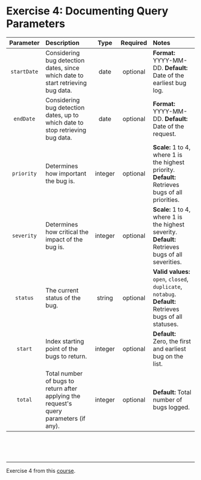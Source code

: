 # Exercise 4: Documenting Query Parameters
|Parameter|Description|Type|Required|Notes|
|:-------:|:----------|:--:|:------:|:----|
|`startDate`|Considering bug detection dates, since which date to start retrieving bug data.|date|optional|**Format:** YYYY-MM-DD. **Default:** Date of the earliest bug log.|
|`endDate`|Considering bug detection dates, up to which date to stop retrieving bug data.|date|optional|**Format:** YYYY-MM-DD. **Default:** Date of the request.|
|`priority`|Determines how important the bug is.|integer|optional|**Scale:** 1 to 4, where 1 is the highest priority. **Default:** Retrieves bugs of all priorities.|
|`severity`|Determines how critical the impact of the bug is.|integer|optional|**Scale:** 1 to 4, where 1 is the highest severity. **Default:** Retrieves bugs of all severities.|
|`status`|The current status of the bug.|string|optional|**Valid values:** `open`, `closed`, `duplicate`, `notabug`. **Default:** Retrieves bugs of all statuses.|
|`start`|Index starting point of the bugs to return.|integer|optional|**Default:** Zero, the first and earliest bug on the list.|
|`total`|Total number of bugs to return after applying the request's query parameters (if any).|integer|optional|**Default:** Total number of bugs logged.|
<br><br><br>

***
Exercise 4 from this [course].

[course]: https://www.udemy.com/course/learn-api-technical-writing-2-rest-for-writers/
